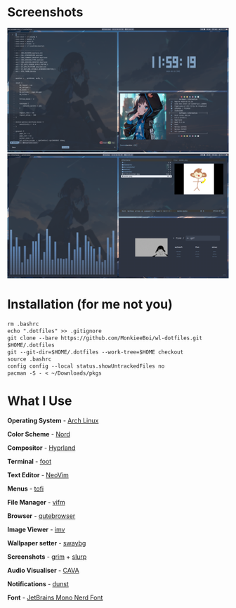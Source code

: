 # Screenshots

![](./assets/screenshot.png)
![](./assets/screenshot1.png)

# Installation (for me not you)
```
rm .bashrc
echo ".dotfiles" >> .gitignore
git clone --bare https://github.com/MonkieeBoi/wl-dotfiles.git $HOME/.dotfiles
git --git-dir=$HOME/.dotfiles --work-tree=$HOME checkout
source .bashrc
config config --local status.showUntrackedFiles no
pacman -S - < ~/Downloads/pkgs
```

# What I Use
**Operating System** - [Arch Linux](https://archlinux.org/)

**Color Scheme** - [Nord](https://www.nordtheme.com/)

**Compositor** - [Hyprland](https://github.com/hyprwm/Hyprland)

**Terminal** - [foot](https://codeberg.org/dnkl/foot)

**Text Editor** - [NeoVim](https://neovim.io/)

**Menus** - [tofi](https://github.com/philj56/tofi)

**File Manager** - [vifm](https://vifm.info/)

**Browser** - [qutebrowser](https://qutebrowser.org/)

**Image Viewer** - [imv](https://sr.ht/~exec64/imv/)

**Wallpaper setter** - [swaybg](https://github.com/swaywm/swaybg)

**Screenshots** - [grim](https://sr.ht/~emersion/grim/) + [slurp](https://github.com/emersion/slurp)

**Audio Visualiser** - [CAVA](https://github.com/karlstav/cava)

**Notifications** - [dunst](https://dunst-project.org/)

**Font** - [JetBrains Mono Nerd Font](https://www.nerdfonts.com/)
